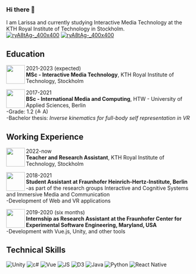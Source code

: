 ### Hi there 👋
I am Larissa and currently studying Interactive Media Technology at the KTH Royal Institute of Technology in Stockholm.  
<a href="https://se.linkedin.com/in/larissa-wagnerberger-4941a516b">
![ryA8tAg-_400x400](https://img.shields.io/badge/LinkedIn-0077B5?style=for-the-badge&logo=linkedin&logoColor=white)</a>
<a href="mailto:larissa.wagnerberger@gmail.com">
![ryA8tAg-_400x400](https://img.shields.io/badge/Gmail-D14836?style=for-the-badge&logo=gmail&logoColor=white)</a>

Education
-------
   <img
     align="left"
        width="50px"
        height="50px"
        src="https://user-images.githubusercontent.com/40071882/163421545-5e430da1-25b5-4692-a8de-1d8ad62a8af4.png"
      /> 
2021-2023 (expected)  
**MSc - Interactive Media Technology**, KTH Royal Institute of Technology, Stockholm

<img
     align="left"
        width="50px"
        src="https://user-images.githubusercontent.com/40071882/195994572-7322860f-8080-421a-adb7-7a0613c7a9f3.png"
      />
2017-2021  
**BSc - International Media and Computing**, HTW - University of Applied Sciences, Berlin  
-Grade: 1.2 (≙ A)  
-Bachelor thesis: *Inverse kinematics for full-body self representation in VR*
  
Working Experience
-------
 <img
     align="left"
        width="50px"
        height="50px"
        src="https://user-images.githubusercontent.com/40071882/163421545-5e430da1-25b5-4692-a8de-1d8ad62a8af4.png"
      /> 
2022-now  
**Teacher and Research Assistant**, KTH Royal Institute of Technology, Stockholm

<img
     align="left"
        width="50px"
        src="https://user-images.githubusercontent.com/40071882/195994418-f0f49c5b-7083-44bc-9825-4af1fd09026d.png"
      />
      
2018-2021  
**Student Assistant at Fraunhofer Heinrich-Hertz-Institute, Berlin**  
-as part of the research groups Interactive and Cognitive Systems and Immersive Media and Communication  
-Development of Web and VR applications

<img
     align="left"
        width="50px"
        src="https://user-images.githubusercontent.com/40071882/195994301-8e162a49-0416-4dce-a1ba-3ea63a764226.png"
      />
2019-2020 (six months)  
**Internship as Research Assistant at the Fraunhofer Center for Experimental  Software Engineering, Maryland, USA**  
-Development with Vue.js, Unity, and other tools

 
Technical Skills
-------
![Unity](https://img.shields.io/badge/Unity-100000?style=for-the-badge&logo=unity&logoColor=white)
![c#](https://img.shields.io/badge/C%23-239120?style=for-the-badge&logo=c-sharp&logoColor=white)
![Vue](https://img.shields.io/badge/Vue.js-35495E?style=for-the-badge&logo=vue.js&logoColor=4FC08D)
![JS](https://img.shields.io/badge/JavaScript-F7DF1E?style=for-the-badge&logo=javascript&logoColor=black)
![D3](https://camo.githubusercontent.com/67c208d052be83838e7481b47cc2fcf47b9e1faf527aed94f109876212cbab72/68747470733a2f2f696d672e736869656c64732e696f2f7374617469632f76313f7374796c653d666f722d7468652d6261646765266d6573736167653d44332e6a7326636f6c6f723d323232323232266c6f676f3d44332e6a73266c6f676f436f6c6f723d463941303343266c6162656c3d)
![Java](https://img.shields.io/badge/Java-ED8B00?style=for-the-badge&logo=java&logoColor=white)
![Python](https://img.shields.io/badge/Python-3776AB?style=for-the-badge&logo=python&logoColor=white)
![React Native](https://img.shields.io/badge/React_Native-20232A?style=for-the-badge&logo=react&logoColor=61DAFB)






<!--<table>
  <tr>
    <td valign="top" width="400px">
      <a target="_blank" href="https://github.com/LariWa/Traili">
        <img
          align="center"
          src="https://github-readme-stats.vercel.app/api/pin/?username=LariWa&repo=Traili"
      /></a>
      <p></p>
      <img
        width="400px"
        height="300px"
        src="https://user-images.githubusercontent.com/40071882/161981801-34056058-17d2-4bda-b045-655804ec9484.PNG"
      />
    </td>
    <td valign="top" width="400px">
      <a target="_blank" href="https://github.com/LariWa/VR-locomotion">
        <img
          align="center"
          src="https://github-readme-stats.vercel.app/api/pin/?username=LariWa&repo=VR-locomotion"
      /></a>
      <p></p>
      <img
        width="400px"
        height="300px"
        src="https://user-images.githubusercontent.com/40071882/161981801-34056058-17d2-4bda-b045-655804ec9484.PNG"
      />
    </td>
  </tr>
</table>-->
